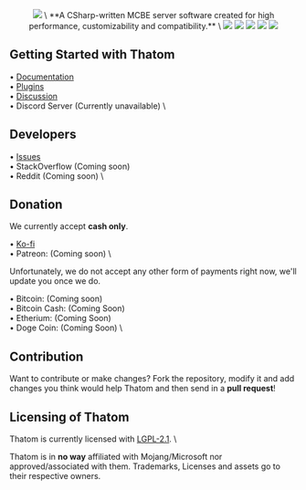 <p align="center">
  <img src="https://media.discordapp.net/attachments/825035749849038869/960531257681403904/ipiccy_image_6.png" /> \
  **A CSharp-written MCBE server software created for high performance, customizability and compatibility.** \
  <img src="https://img.shields.io/github/downloads/Pronner/Thatom/total?label=downloads%40allreleases&logo=github" />
  <img src="https://img.shields.io/badge/platform-win--32%20%7C%20win--64%20%7C%20linux--64-lightgrey" />
  <img src="https://img.shields.io/github/commit-activity/m/Pronner/Thatom?logo=visualstudio&logoColor=white" />
  <img src="https://img.shields.io/discord/920891377628356689?label=discord&logo=discord&logoColor=white" />
  <img src="https://img.shields.io/github/discussions/Pronner/Thatom?logo=github" />
  
</p>

## Getting Started with Thatom

• [Documentation](docs.thatom.tk) \
• [Plugins](plugins.thatom.tk) \
• [Discussion](https://github.com/Pronner/Thatom/discussions) \
• Discord Server (Currently unavailable) \

## Developers

• [Issues](https://github.com/Pronner/Thatom/issues) \
• StackOverflow (Coming soon) \
• Reddit (Coming soon) \

## Donation

We currently accept **cash only**.

• [Ko-fi](https://ko-fi.com/pronner) \
• Patreon: (Coming soon) \

Unfortunately, we do not accept any other form of payments right now, we'll update you once we do.

• Bitcoin: (Coming soon) \
• Bitcoin Cash: (Coming Soon) \
• Etherium: (Coming Soon) \
• Doge Coin: (Coming Soon) \


## Contribution

Want to contribute or make changes? Fork the repository, modify it and add changes you think would help Thatom and then send in a **pull request**!

## Licensing of Thatom

Thatom is currently licensed with [LGPL-2.1](https://https://github.com/Pronner/Thatom/blob/main/LICENSE). \

Thatom is in **no way** affiliated with Mojang/Microsoft nor approved/associated with them. Trademarks, Licenses and assets go to their respective owners.
